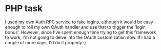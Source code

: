 # PHP task

I used my own Auth RPC service to fake logins, although it would be easy enough to roll my own OAuth handler and use that to trigger the 'login bonus'. However, since I've spent enough time trying to get this framework to work, I'm not going to delve into the OAuth customization now. If I had a couple of more days, I'd do it properly :)

